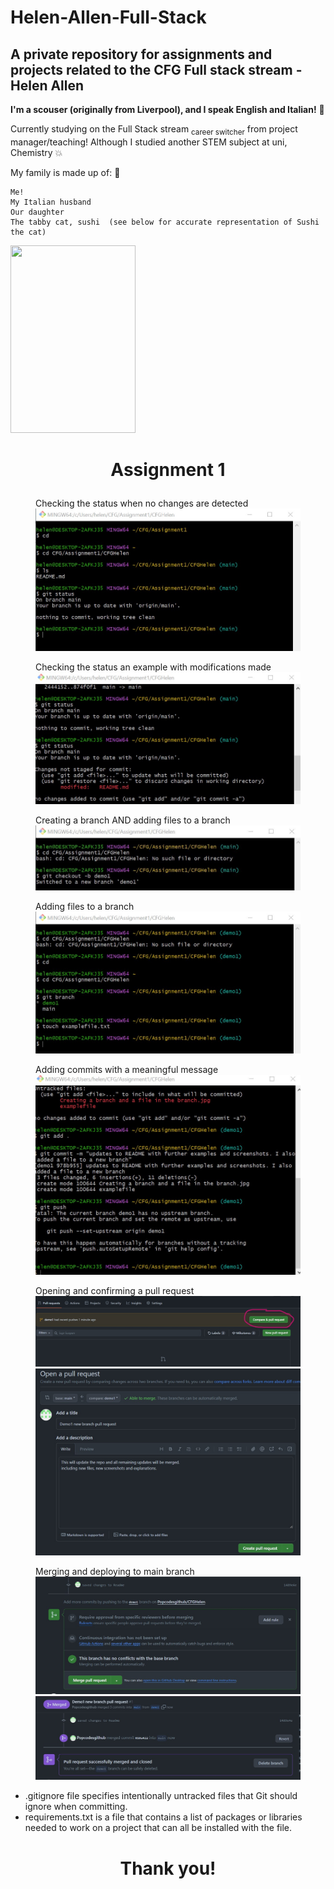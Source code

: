 # Helen-Allen-Full-Stack

## A private repository for assignments and projects related to the CFG Full stack stream - Helen Allen 

**I'm a scouser (originally from Liverpool), and I speak English and Italian!** :speech_balloon:

Currently studying on the Full Stack stream <sub>career switcher</sub> from project manager/teaching!
Although I studied another STEM subject at uni, Chemistry :boom:

My family is made up of: :smiling_face_with_three_hearts:
```
Me!
My Italian husband
Our daughter
The tabby cat, sushi  (see below for accurate representation of Sushi the cat)
```
<img src="https://i.pinimg.com/736x/94/a8/d6/94a8d60c5f5dbed03a1f72c0c79680ff.jpg" width="200" height="300">

##
# <p align="center"> Assignment 1</p>

<figure>
   <figcaption>Checking the status when no changes are detected</figcaption> 
   <img src="Git status example.jpg"
         alt="Checking the status 1">
</figure>
<figure>
   <figcaption>Checking the status an example with modifications made</figcaption> 
   <img src="Git status example2.jpg"
         alt="Checking the status 2">
</figure>

<figure>
   <figcaption>Creating a branch AND adding files to a branch</figcaption> 
   <img src="Creating a branch.jpg"
         alt="Creating a branch and adding files to a branch">
</figure>

<figure>
   <figcaption>Adding files to a branch</figcaption> 
   <img src="Creating a file in the new branch.jpg"
         alt="Adding files to a branch">
</figure>

<figure>
    <figcaption>Adding commits with a meaningful message</figcaption>
    <img src="git commit.jpg"
         alt="Adding commits with a meaningful message">
</figure>

<figure>
    <figcaption>Opening and confirming a pull request</figcaption>
    <img src="creating a pull request.jpg"
         alt="Opening a pull request">
    <img src="able to merge and confirm.jpg"
         alt="Confirming Pull request">
</figure>

<figure>
   <figcaption>Merging and deploying to main branch</figcaption> 
   <img src="Merge pull request.jpg"
         alt="Merging and deploying to main branch">
<img src="Merged.jpg"
         alt="Merged!h">    
</figure>



+  .gitignore file specifies intentionally untracked files that Git should ignore when committing.
+ requirements.txt is a file that contains a list of packages or libraries needed to work on a project that can all be installed with the file.

##
# <p align="center"> Thank you!</p>
